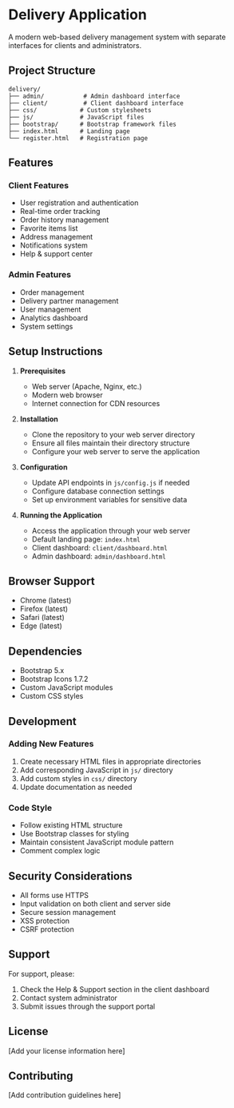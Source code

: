 # Delivery Application

A modern web-based delivery management system with separate interfaces for clients and administrators.

## Project Structure

```
delivery/
├── admin/           # Admin dashboard interface
├── client/          # Client dashboard interface
├── css/            # Custom stylesheets
├── js/             # JavaScript files
├── bootstrap/      # Bootstrap framework files
├── index.html      # Landing page
└── register.html   # Registration page
```

## Features

### Client Features
- User registration and authentication
- Real-time order tracking
- Order history management
- Favorite items list
- Address management
- Notifications system
- Help & support center

### Admin Features
- Order management
- Delivery partner management
- User management
- Analytics dashboard
- System settings

## Setup Instructions

1. **Prerequisites**
   - Web server (Apache, Nginx, etc.)
   - Modern web browser
   - Internet connection for CDN resources

2. **Installation**
   - Clone the repository to your web server directory
   - Ensure all files maintain their directory structure
   - Configure your web server to serve the application

3. **Configuration**
   - Update API endpoints in `js/config.js` if needed
   - Configure database connection settings
   - Set up environment variables for sensitive data

4. **Running the Application**
   - Access the application through your web server
   - Default landing page: `index.html`
   - Client dashboard: `client/dashboard.html`
   - Admin dashboard: `admin/dashboard.html`

## Browser Support

- Chrome (latest)
- Firefox (latest)
- Safari (latest)
- Edge (latest)

## Dependencies

- Bootstrap 5.x
- Bootstrap Icons 1.7.2
- Custom JavaScript modules
- Custom CSS styles

## Development

### Adding New Features
1. Create necessary HTML files in appropriate directories
2. Add corresponding JavaScript in `js/` directory
3. Add custom styles in `css/` directory
4. Update documentation as needed

### Code Style
- Follow existing HTML structure
- Use Bootstrap classes for styling
- Maintain consistent JavaScript module pattern
- Comment complex logic

## Security Considerations

- All forms use HTTPS
- Input validation on both client and server side
- Secure session management
- XSS protection
- CSRF protection

## Support

For support, please:
1. Check the Help & Support section in the client dashboard
2. Contact system administrator
3. Submit issues through the support portal

## License

[Add your license information here]

## Contributing

[Add contribution guidelines here] 